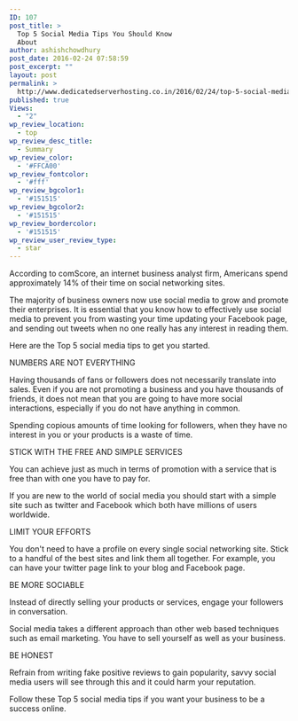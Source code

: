 ```yaml
---
ID: 107
post_title: >
  Top 5 Social Media Tips You Should Know
  About
author: ashishchowdhury
post_date: 2016-02-24 07:58:59
post_excerpt: ""
layout: post
permalink: >
  http://www.dedicatedserverhosting.co.in/2016/02/24/top-5-social-media-tips-you-should-know-about/
published: true
Views:
  - "2"
wp_review_location:
  - top
wp_review_desc_title:
  - Summary
wp_review_color:
  - '#FFCA00'
wp_review_fontcolor:
  - '#fff'
wp_review_bgcolor1:
  - '#151515'
wp_review_bgcolor2:
  - '#151515'
wp_review_bordercolor:
  - '#151515'
wp_review_user_review_type:
  - star
---
```

According to comScore, an internet business analyst firm, Americans spend approximately 14% of their time on social networking sites.

The majority of business owners now use social media to grow and promote their enterprises. It is essential that you know how to effectively use social media to prevent you from wasting your time updating your Facebook page, and sending out tweets when no one really has any interest in reading them.

Here are the Top 5 social media tips to get you started.

NUMBERS ARE NOT EVERYTHING

Having thousands of fans or followers does not necessarily translate into sales. Even if you are not promoting a business and you have thousands of friends, it does not mean that you are going to have more social interactions, especially if you do not have anything in common.

Spending copious amounts of time looking for followers, when they have no interest in you or your products is a waste of time.

STICK WITH THE FREE AND SIMPLE SERVICES

You can achieve just as much in terms of promotion with a service that is free than with one you have to pay for.

If you are new to the world of social media you should start with a simple site such as twitter and Facebook which both have millions of users worldwide.

LIMIT YOUR EFFORTS

You don't need to have a profile on every single social networking site. Stick to a handful of the best sites and link them all together. For example, you can have your twitter page link to your blog and Facebook page. 

BE MORE SOCIABLE

Instead of directly selling your products or services, engage your followers in conversation.

Social media takes a different approach than other web based techniques such as email marketing. You have to sell yourself as well as your business.

BE HONEST

Refrain from writing fake positive reviews to gain popularity, savvy social media users will see through this and it could harm your reputation. 

Follow these Top 5 social media tips if you want your business to be a success online.